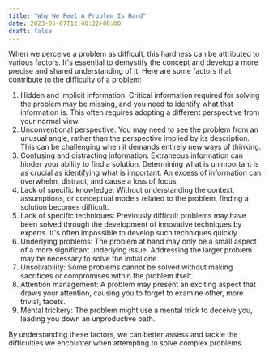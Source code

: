 ```yaml
---
title: "Why We Feel A Problem Is Hard"
date: 2023-05-07T12:40:22+08:00
draft: false
---
```


When we perceive a problem as difficult, this hardness can be attributed to various factors. It's essential to demystify the concept and develop a more precise and shared understanding of it. Here are some factors that contribute to the difficulty of a problem:

1. Hidden and implicit information: Critical information required for solving the problem may be missing, and you need to identify what that information is. This often requires adopting a different perspective from your normal view.
2. Unconventional perspective: You may need to see the problem from an unusual angle, rather than the perspective implied by its description. This can be challenging when it demands entirely new ways of thinking.
3. Confusing and distracting information: Extraneous information can hinder your ability to find a solution. Determining what is unimportant is as crucial as identifying what is important. An excess of information can overwhelm, distract, and cause a loss of focus.
4. Lack of specific knowledge: Without understanding the context, assumptions, or conceptual models related to the problem, finding a solution becomes difficult.
5. Lack of specific techniques: Previously difficult problems may have been solved through the development of innovative techniques by experts. It's often impossible to develop such techniques quickly.
6. Underlying problems: The problem at hand may only be a small aspect of a more significant underlying issue. Addressing the larger problem may be necessary to solve the initial one.
7. Unsolvability: Some problems cannot be solved without making sacrifices or compromises within the problem itself.
8. Attention management: A problem may present an exciting aspect that draws your attention, causing you to forget to examine other, more trivial, facets.
9. Mental trickery: The problem might use a mental trick to deceive you, leading you down an unproductive path.

By understanding these factors, we can better assess and tackle the difficulties we encounter when attempting to solve complex problems.
